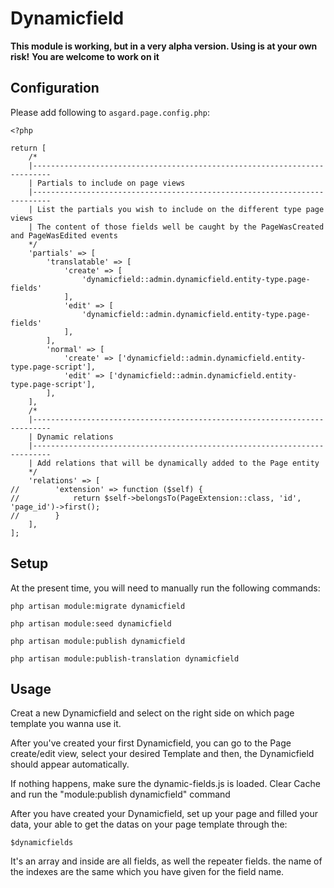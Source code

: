 # Dynamicfield

**This module is working, but in a very alpha version. Using is at your own risk!**
**You are welcome to work on it**

## Configuration

Please add following to ```asgard.page.config.php```:

```
<?php

return [
    /*
    |--------------------------------------------------------------------------
    | Partials to include on page views
    |--------------------------------------------------------------------------
    | List the partials you wish to include on the different type page views
    | The content of those fields well be caught by the PageWasCreated and PageWasEdited events
    */
    'partials' => [
        'translatable' => [
            'create' => [
                'dynamicfield::admin.dynamicfield.entity-type.page-fields'
            ],
            'edit' => [
                'dynamicfield::admin.dynamicfield.entity-type.page-fields'
            ],
        ],
        'normal' => [
            'create' => ['dynamicfield::admin.dynamicfield.entity-type.page-script'],
            'edit' => ['dynamicfield::admin.dynamicfield.entity-type.page-script'],
        ],
    ],
    /*
    |--------------------------------------------------------------------------
    | Dynamic relations
    |--------------------------------------------------------------------------
    | Add relations that will be dynamically added to the Page entity
    */
    'relations' => [
//        'extension' => function ($self) {
//            return $self->belongsTo(PageExtension::class, 'id', 'page_id')->first();
//        }
    ],
];

```

## Setup

At the present time, you will need to manually run the following commands:

```
php artisan module:migrate dynamicfield
```

```
php artisan module:seed dynamicfield
```

```
php artisan module:publish dynamicfield
```

```
php artisan module:publish-translation dynamicfield
```

## Usage

Creat a new Dynamicfield and select on the right side on which page template you wanna use it.

After you've created your first Dynamicfield, you can go to the Page create/edit view, select your desired Template and then, the Dynamicfield should appear automatically.

If nothing happens, make sure the dynamic-fields.js is loaded. Clear Cache and run the "module:publish dynamicfield" command

After you have created your Dynamicfield, set up your page and filled your data, your able to get the datas on your page template through the:
```
$dynamicfields
```
It's an array and inside are all fields, as well the repeater fields.
the name of the indexes are the same which you have given for the field name.
